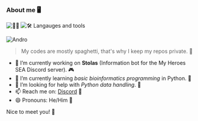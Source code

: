 ### About me 🖥️
![🙍‍♂️](https://visitor-badge.laobi.icu/badge?page_id=JZbreadman.JZbreadman) ![🛠 Langauges and tools](https://github-readme-stats.vercel.app/api/top-langs/?username=CharalambosIoannou&theme=tokyonight)

![Andro](https://images-ext-1.discordapp.net/external/nBMyQhhVopWJlbGUOWRT9qaI9eYHchBMt_J8kwD5xP0/%3Fv%3D1/https/cdn.discordapp.com/emojis/743355363977461802.gif)

> My codes are mostly spaghetti, that's why I keep my repos private. 🍝

- 🔭 I’m currently working on **Stolas** (Information bot for the My Heroes SEA Discord server). 🎮
- 🌱 I’m currently learning _basic bioinformatics programming_ in Python. 🐍
- 🤔 I’m looking for help with _Python data handling_. 📅
- 📫 Reach me on: [Discord](https://discordapp.com/users/491889727176441856) 📡
- 😄 Pronouns: He/Him 👻

Nice to meet you! 👋

